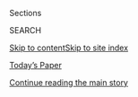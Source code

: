 <div id="app">

<div>

<div class="NYTAppHideMasthead css-1r6wvpq e1suatyy0">

<div class="section css-ui9rw0 e1suatyy2">

<div class="css-eph4ug er09x8g0">

<div class="css-6n7j50">

</div>

<span class="css-1dv1kvn">Sections</span>

<div class="css-10488qs">

<span class="css-1dv1kvn">SEARCH</span>

</div>

[Skip to content](#site-content)[Skip to site
index](#site-index)

</div>

<div class="css-10698na e1huz5gh0">

</div>

</div>

<div id="masthead-bar-one" class="section hasLinks css-15hmgas e1csuq9d3">

<div class="css-uqyvli e1csuq9d0">

</div>

<div class="css-1uqjmks e1csuq9d1">

</div>

<div class="css-9e9ivx">

[](https://myaccount.nytimes.com/auth/login?response_type=cookie&client_id=vi)

</div>

<div class="css-1bvtpon e1csuq9d2">

[Today’s Paper](https://www.nytimes.com/section/todayspaper)

</div>

</div>

</div>

</div>

<div data-aria-hidden="false">

<div id="site-content" data-role="main">

<div id="top-wrapper" class="css-15p45cc eaca97t0" type="top">

<div id="top-slug" class="css-19x0jxb eaca97t1" hidden="">

Advertisement

</div>

[Continue reading the main
story](#after-top)

<div class="ad top-wrapper" style="text-align:center;height:100%;display:block;min-height:90px">

<div id="top" class="place-ad" data-position="top" data-size-key="top">

</div>

</div>

<div id="after-top">

</div>

</div>

<div id="byline" class="section css-15h4p1b e9abtgs0">

<div class="css-1j21atc e1svk9qx1">

<div class="css-nfcc9b e1svk9qx3">

<div class="css-cnx41t">

![Portrait of Reid J.
Epstein](https://static01.nyt.com/images/2019/06/25/reader-center/author-reid-epstein/9e877853d8234217b58e5762253aa771-thumbLarge.png)

</div>

<div class="css-vl9dhg e1svk9qx5">

<div class="css-1nrhkj6 e1svk9qx6">

# Reid J. Epstein

</div>

## <span></span>

Reid J. Epstein covers campaigns and elections from Washington. Before
joining the New York Times in 2019, he worked at The Wall Street
Journal, Politico, Newsday and The Milwaukee Journal Sentinel.

</div>

</div>

</div>

<div>

<div id="mid1-wrapper" class="css-1mn4oms eaca97t0" type="rank">

<div id="mid1-slug" class="css-1tag3rd eaca97t1">

Advertisement

</div>

[Continue reading the main
story](#after-mid1)

<div id="mid1" class="ad mid1-wrapper" style="text-align:center;height:100%;display:block">

</div>

<div id="after-mid1">

</div>

</div>

</div>

<div class="css-185go5a e1o5byef0">

<div class="css-15cbhtu">

  - [Latest](#stream-panel)
  - <span class="css-6n7j50">Search</span>
    <div class="control">
    <div class="label-container css-1dv1kvn">
    Search
    </div>
    <div class="css-wm4t3d">
    **<span id="clear-search-input" class="css-1dv1kvn">Clear this text
    input</span>
    </div>
    </div>
    <span class="css-1iovbfw"></span>

<div id="stream-panel" class="section css-8msx5b e1jz0cab1">

<div class="css-13mho3u">

1.  
    
    <div class="css-1cp3ece">
    
    <div class="css-1l4spti">
    
    [](/2020/07/30/us/politics/trump-delay-2020-election.html)
    
    <div class="css-79elbk">
    
    ![](https://static01.nyt.com/images/2020/07/30/us/politics/30trump-election1/merlin_175126236_6c5d937a-ab38-460a-87aa-892bfd358495-thumbWide.jpg?quality=75&auto=webp&disable=upscale)
    
    </div>
    
    ## Trump Floats an Election Delay, and Republicans Shoot It Down
    
    The president’s suggestion that the Nov. 3 vote could be delayed —
    something he cannot do on his own — drew unusually firm Republican
    resistance and signaled worry about his re-election bid.
    
    <div class="css-1nqbnmb ea5icrr0">
    
    By <span class="css-1n7hynb">Maggie Haberman, Jonathan Martin
    <span>and</span> Reid J.
    Epstein</span>
    
    </div>
    
    </div>
    
    <div class="css-1lc2l26 e1xfvim33">
    
    </div>
    
    </div>

2.  
    
    <div class="css-1cp3ece">
    
    <div class="css-1l4spti">
    
    [](/2020/07/26/us/politics/lexington-va-confederate-generals.html)
    
    <div class="css-79elbk">
    
    ![](https://static01.nyt.com/images/2020/07/25/us/politics/00lexington-1/00lexington-1-thumbWide-v2.jpg?quality=75&auto=webp&disable=upscale)
    
    </div>
    
    ## A Liberal Town Built Around Confederate Generals Rethinks Its Identity
    
    In Lexington, Va., where Robert E. Lee and Stonewall Jackson are
    buried, people are reassessing the town’s ties to a legacy that
    symbolizes slavery and oppression.
    
    <div class="css-1nqbnmb ea5icrr0">
    
    By <span class="css-1n7hynb">Reid J.
    Epstein</span>
    
    </div>
    
    </div>
    
    <div class="css-1lc2l26 e1xfvim33">
    
    </div>
    
    </div>

3.  
    
    <div class="css-1cp3ece">
    
    <div class="css-1l4spti">
    
    [](/2020/07/25/us/politics/georgia-election-voting-problems.html)
    
    <div class="css-79elbk">
    
    ![](https://static01.nyt.com/images/2020/07/19/us/politics/00GEORGIA1/merlin_173310798_a778b947-25bc-4156-ba8b-5d45c29fa159-thumbWide.jpg?quality=75&auto=webp&disable=upscale)
    
    </div>
    
    ## Anatomy of an Election ‘Meltdown’ in Georgia
    
    New voting machines and the pandemic exacerbated distrust of the
    state’s oversight of elections and voter access. What does this mean
    for November?
    
    <div class="css-1nqbnmb ea5icrr0">
    
    By <span class="css-1n7hynb">Danny Hakim, Reid J. Epstein
    <span>and</span> Stephanie
    Saul</span>
    
    </div>
    
    </div>
    
    <div class="css-1lc2l26 e1xfvim33">
    
    </div>
    
    </div>

4.  
    
    <div class="css-1cp3ece">
    
    <div class="css-1l4spti">
    
    [](/2020/07/23/us/politics/bloomberg-guns.html)
    
    <div class="css-79elbk">
    
    ![](https://static01.nyt.com/images/2020/07/23/us/politics/23bloomberg-guns/merlin_165489132_191ac2d0-7bb2-4c11-ab61-6e9a21089b54-thumbWide.jpg?quality=75&auto=webp&disable=upscale)
    
    </div>
    
    ## Bloomberg’s Gun Control Group Pours $15 Million Into Races in 8 States
    
    The group, Everytown for Gun Safety, hopes to help Democrats flip
    three Senate seats, win control of state legislatures and lift Joe
    Biden to victory in Florida.
    
    <div class="css-1nqbnmb ea5icrr0">
    
    By <span class="css-1n7hynb">Reid J.
    Epstein</span>
    
    </div>
    
    </div>
    
    <div class="css-1lc2l26 e1xfvim33">
    
    </div>
    
    </div>

5.  
    
    <div class="css-1cp3ece">
    
    <div class="css-1l4spti">
    
    [](/2020/07/21/us/larry-householder-ohio-speaker-arrested.html)
    
    <div class="css-79elbk">
    
    ![](https://static01.nyt.com/images/2020/07/21/us/21OHIOARRESTS-householder/merlin_163625931_f1a8cad6-cf03-46bc-843b-5345a6791db7-thumbWide.jpg?quality=75&auto=webp&disable=upscale)
    
    </div>
    
    ## Powerful Ohio Republican Is Arrested in $60 Million Corruption Scheme
    
    The House speaker was connected with a conspiracy to enact a $1.3
    billion bailout of an energy company, the F.B.I. said.
    
    <div class="css-1nqbnmb ea5icrr0">
    
    By <span class="css-1n7hynb">Giulia McDonnell Nieto del
    Rio</span>
    
    </div>
    
    </div>
    
    <div class="css-1lc2l26 e1xfvim33">
    
    </div>
    
    </div>

6.  
    
    <div class="css-1cp3ece">
    
    <div class="css-1l4spti">
    
    [](/2020/07/20/us/politics/john-lewis-successor-congress.html)
    
    <div class="css-79elbk">
    
    ![](https://static01.nyt.com/images/2020/07/20/us/politics/20lewis-successor00/20lewis-successor00-thumbWide.jpg?quality=75&auto=webp&disable=upscale)
    
    </div>
    
    ## Georgia Democrats Choose Nikema Williams to Fill John Lewis’s Seat in Congress
    
    Ms. Williams, a state senator, is considered the overwhelming
    favorite in the general election this fall.
    
    <div class="css-1nqbnmb ea5icrr0">
    
    By <span class="css-1n7hynb">Rick
    Rojas</span>
    
    </div>
    
    </div>
    
    <div class="css-1lc2l26 e1xfvim33">
    
    </div>
    
    </div>

7.  
    
    <div class="css-1cp3ece">
    
    <div class="css-1l4spti">
    
    [](/2020/07/17/us/politics/democratic-convention-milwaukee.html)
    
    <div class="css-79elbk">
    
    ![](https://static01.nyt.com/images/2020/07/18/us/politics/17demconvention/17demconvention-thumbWide-v2.jpg?quality=75&auto=webp&disable=upscale)
    
    </div>
    
    ## The Democrats Are Downsizing Their Convention to Almost Nothing
    
    An event that was once expected to draw 50,000 people to Milwaukee
    may now involve just 300, with plans still far from settled a month
    before the convention.
    
    <div class="css-1nqbnmb ea5icrr0">
    
    By <span class="css-1n7hynb">Reid J. Epstein <span>and</span> Lisa
    Lerer</span>
    
    </div>
    
    </div>
    
    <div class="css-1lc2l26 e1xfvim33">
    
    </div>
    
    </div>

8.  
    
    <div class="css-1cp3ece">
    
    <div class="css-1l4spti">
    
    [](/2020/07/13/us/politics/florida-virus-republican-convention.html)
    
    <div class="css-79elbk">
    
    ![](https://static01.nyt.com/images/2020/07/13/us/politics/13florida-convention/13florida-convention-thumbWide-v2.jpg?quality=75&auto=webp&disable=upscale)
    
    </div>
    
    ## Headed to the Convention? Not I, More Republicans Are Saying
    
    “Everybody just assumes no one is going,” said one House member wary
    of the virus risks. But other delegates dismissed the health threat
    and said it was an honor to help nominate President Trump.
    
    <div class="css-1nqbnmb ea5icrr0">
    
    By <span class="css-1n7hynb">Reid J. Epstein, Nicholas Fandos
    <span>and</span> Patricia
    Mazzei</span>
    
    </div>
    
    </div>
    
    <div class="css-1lc2l26 e1xfvim33">
    
    </div>
    
    </div>

9.  
    
    <div class="css-1cp3ece">
    
    <div class="css-1l4spti">
    
    [](/2020/07/08/us/politics/tucker-carlson-tammy-duckworth.html)
    
    <div class="css-79elbk">
    
    ![](https://static01.nyt.com/images/2020/07/07/us/politics/07carlson-02/07carlson-02-thumbWide.jpg?quality=75&auto=webp&disable=upscale)
    
    </div>
    
    ## Tammy Duckworth Confronts Nativist Smears From Tucker Carlson
    
    Ms. Duckworth, an Illinois senator who is Thai-American and lost
    both legs fighting in Iraq, has been the target of two nights of
    attacks from the Fox News host; some were amplified by President
    Trump.
    
    <div class="css-1nqbnmb ea5icrr0">
    
    By <span class="css-1n7hynb">Reid J.
    Epstein</span>
    
    </div>
    
    </div>
    
    <div class="css-1lc2l26 e1xfvim33">
    
    </div>
    
    </div>

10. 
    
    <div class="css-1cp3ece">
    
    <div class="css-1l4spti">
    
    [](/2020/06/26/us/politics/defund-police-protests-democrats.html)
    
    <div class="css-79elbk">
    
    ![](https://static01.nyt.com/images/2020/06/27/us/politics/26demspolice-sub/26demspolice-sub-thumbWide.jpg?quality=75&auto=webp&disable=upscale)
    
    </div>
    
    ## These Top Democrats Go Further Than Biden on Diverting Police Funds
    
    Interviews with superdelegates and members of a Biden-Sanders task
    force found near-unanimous sentiment for redirecting money away from
    policing, with positions beyond what Joseph R. Biden Jr. has
    proposed.
    
    <div class="css-1nqbnmb ea5icrr0">
    
    By <span class="css-1n7hynb">Reid J. Epstein</span>
    
    </div>
    
    </div>
    
    <div class="css-1lc2l26 e1xfvim33">
    
    </div>
    
    </div>

<div class="css-13mho3u">

<div class="css-1t62hi8">

<div class="css-1stvaey">

Show
More

<div>

<div style="border:0;clip:rect(0 0 0 0);height:1px;margin:-1px;overflow:hidden;white-space:nowrap;padding:0;width:1px;position:absolute" data-role="log" data-aria-live="assertive">

</div>

<div style="border:0;clip:rect(0 0 0 0);height:1px;margin:-1px;overflow:hidden;white-space:nowrap;padding:0;width:1px;position:absolute" data-role="log" data-aria-live="assertive">

</div>

<div style="border:0;clip:rect(0 0 0 0);height:1px;margin:-1px;overflow:hidden;white-space:nowrap;padding:0;width:1px;position:absolute" data-role="log" data-aria-live="polite">

</div>

<div style="border:0;clip:rect(0 0 0 0);height:1px;margin:-1px;overflow:hidden;white-space:nowrap;padding:0;width:1px;position:absolute" data-role="log" data-aria-live="polite">

</div>

</div>

</div>

</div>

</div>

</div>

<div class="css-g6hk37 supplemental">

<div id="mid2-wrapper" class="css-10wkyv7 eaca97t0" type="lede">

<div id="mid2-slug" class="css-1tag3rd eaca97t1">

Advertisement

</div>

[Continue reading the main
story](#after-mid2)

<div id="mid2" class="ad mid2-wrapper" style="text-align:center;height:100%;display:block;min-height:250px">

</div>

<div id="after-mid2">

</div>

</div>

</div>

</div>

</div>

</div>

</div>

</div>

## Site Index

<div>

</div>

## Site Information Navigation

  - [© <span>2020</span> <span>The New York Times
    Company</span>](https://help.nytimes.com/hc/en-us/articles/115014792127-Copyright-notice)

<!-- end list -->

  - [NYTCo](https://www.nytco.com/)
  - [Contact
    Us](https://help.nytimes.com/hc/en-us/articles/115015385887-Contact-Us)
  - [Work with us](https://www.nytco.com/careers/)
  - [Advertise](https://nytmediakit.com/)
  - [T Brand Studio](http://www.tbrandstudio.com/)
  - [Your Ad
    Choices](https://www.nytimes.com/privacy/cookie-policy#how-do-i-manage-trackers)
  - [Privacy](https://www.nytimes.com/privacy)
  - [Terms of
    Service](https://help.nytimes.com/hc/en-us/articles/115014893428-Terms-of-service)
  - [Terms of
    Sale](https://help.nytimes.com/hc/en-us/articles/115014893968-Terms-of-sale)
  - [Site
    Map](https://spiderbites.nytimes.com)
  - [Help](https://help.nytimes.com/hc/en-us)
  - [Subscriptions](https://www.nytimes.com/subscription?campaignId=37WXW)

</div>

</div>
